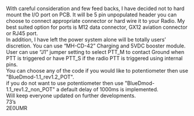 With careful consideration and few feed backs, I have decided not to hard mount the I/O port on PCB. It will be 5 pin unpopulated header you can choose to connect appropriate connector or hard wire it to your Radio. My best suited option for ports is M12 data connector, GX12 aviation connector or RJ45 port.<br/>
In addition, I have left the power system alone will be totally users’ discretion. You can use “MH-CD-42” Charging and 5VDC booster module. <br/>
User can use “J1” jumper setting to select PTT_M to contact Ground when PTT is triggered or have PTT_S if the radio PTT is triggered using internal pins.<br/>
You can choose any of the code if you would like to potentiometer then use "BlueDmod-1.1_rev1.2_POT".<br/>
if you do not want to use potentiometer then use "BlueDmod-1.1_rev1.2_non_POT" a default delay of 1000ms is implemented.<br/>
Will keep everyone updated on further developments.<br/>
73’s<br/>
2E0UMR<br/>
